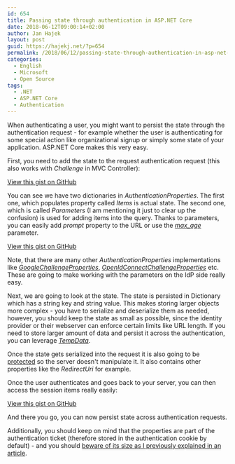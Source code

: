 ```yaml
---
id: 654
title: Passing state through authentication in ASP.NET Core
date: 2018-06-12T09:00:14+02:00
author: Jan Hajek
layout: post
guid: https://hajekj.net/?p=654
permalink: /2018/06/12/passing-state-through-authentication-in-asp-net-core/
categories:
  - English
  - Microsoft
  - Open Source
tags:
  - .NET
  - ASP.NET Core
  - Authentication
---
```

<!-- wp:paragraph {"coblocks":[]} -->
<p>When authenticating a user, you might want to persist the state through the authentication request - for example whether the user is authenticating for some special action like organizational signup or simply some state of your application. ASP.NET Core makes this very easy.</p>
<!-- /wp:paragraph -->

<!-- wp:more {"coblocks":[]} -->
<!--more-->
<!-- /wp:more -->

<!-- wp:paragraph {"coblocks":[]} -->
<p>First, you need to add the state to the request authentication request (this also works with <em>Challenge</em> in MVC Controller):</p>
<!-- /wp:paragraph -->

<!-- wp:coblocks/gist {"url":"https://gist.github.com/hajekj/17ab3a7a18b1ad545ff000252dc35451","file":"654-1.cs","coblocks":[]} -->
<div class="wp-block-coblocks-gist"><script src="https://gist.github.com/hajekj/17ab3a7a18b1ad545ff000252dc35451.js?file=654-1.cs"></script><noscript><a href="https://gist.github.com/hajekj/17ab3a7a18b1ad545ff000252dc35451#file-654-1-cs">View this gist on GitHub</a></noscript></div>
<!-- /wp:coblocks/gist -->

<!-- wp:paragraph {"coblocks":[]} -->
<p>You can see we have two dictionaries in <em>AuthenticationProperties</em>. The first one, which populates&nbsp;property called&nbsp;<em>Items</em> is actual state. The second one, which is called&nbsp;<em>Parameters</em> (I am mentioning it just to clear up the confusion) is used for adding items into the query. Thanks to parameters, you can easily add&nbsp;<em>prompt</em> property to the URL or use the&nbsp;<a href="https://hajekj.net/2017/03/06/forcing-reauthentication-with-azure-ad/"><em>max_age</em></a> parameter.</p>
<!-- /wp:paragraph -->

<!-- wp:coblocks/gist {"url":"https://gist.github.com/hajekj/17ab3a7a18b1ad545ff000252dc35451","file":"654-2.cs","coblocks":[]} -->
<div class="wp-block-coblocks-gist"><script src="https://gist.github.com/hajekj/17ab3a7a18b1ad545ff000252dc35451.js?file=654-2.cs"></script><noscript><a href="https://gist.github.com/hajekj/17ab3a7a18b1ad545ff000252dc35451#file-654-2-cs">View this gist on GitHub</a></noscript></div>
<!-- /wp:coblocks/gist -->

<!-- wp:paragraph {"coblocks":[]} -->
<p>Note, that there are many other <em>AuthenticationProperties</em> implementations like&nbsp;<a href="https://github.com/aspnet/Security/blob/8654efeb4da54e7f05dbce38ecdbcd8c540d8388/src/Microsoft.AspNetCore.Authentication.Google/GoogleChallengeProperties.cs"><em>GoogleChallengeProperties</em></a>,&nbsp;<a href="https://github.com/aspnet/Security/blob/8654efeb4da54e7f05dbce38ecdbcd8c540d8388/src/Microsoft.AspNetCore.Authentication.OpenIdConnect/OpenIdConnectChallengeProperties.cs"><em>OpenIdConnectChallengeProperties</em></a>&nbsp;etc. These are going to make working with the parameters on the IdP side really easy.</p>
<!-- /wp:paragraph -->

<!-- wp:paragraph {"coblocks":[]} -->
<p>Next, we are going to look at the state. The state is persisted in Dictionary which has a string key and string value. This makes storing larger objects more complex - you have to serialize and deserialize them as needed, however, you should keep the state as small as possible, since the identity provider or their webserver can enforce certain limits like URL length. If you need to store larger amount of data and persist it across the authentication, you can leverage <a href="https://docs.microsoft.com/en-us/aspnet/core/fundamentals/app-state?view=aspnetcore-2.1&amp;tabs=aspnetcore2x#tempdata"><em>TempData</em></a>.</p>
<!-- /wp:paragraph -->

<!-- wp:paragraph {"coblocks":[]} -->
<p>Once the state gets serialized into the request it is also going to be <a href="https://docs.microsoft.com/en-us/aspnet/core/security/data-protection/introduction?view=aspnetcore-2.1">protected</a>&nbsp;so the server doesn't manipulate it. It also contains other properties like the <em>RedirectUri</em> for example.</p>
<!-- /wp:paragraph -->

<!-- wp:paragraph {"coblocks":[]} -->
<p>Once the user authenticates and goes back to your server, you can then access the session items really easily:</p>
<!-- /wp:paragraph -->

<!-- wp:coblocks/gist {"url":"https://gist.github.com/hajekj/17ab3a7a18b1ad545ff000252dc35451","file":"654-3.cs","coblocks":[]} -->
<div class="wp-block-coblocks-gist"><script src="https://gist.github.com/hajekj/17ab3a7a18b1ad545ff000252dc35451.js?file=654-3.cs"></script><noscript><a href="https://gist.github.com/hajekj/17ab3a7a18b1ad545ff000252dc35451#file-654-3-cs">View this gist on GitHub</a></noscript></div>
<!-- /wp:coblocks/gist -->

<!-- wp:paragraph {"coblocks":[]} -->
<p>And there you go, you can now persist state across authentication requests.</p>
<!-- /wp:paragraph -->

<!-- wp:paragraph {"coblocks":[]} -->
<p>Additionally, you should keep on mind that the properties are part of the authentication ticket (therefore stored in the authentication cookie by default) - and you should <a href="https://hajekj.net/2017/03/20/cookie-size-and-cookie-authentication-in-asp-net-core/">beware of its size as I previously explained in an article</a>.</p>
<!-- /wp:paragraph -->